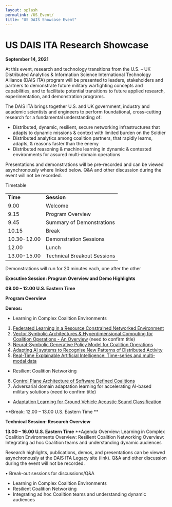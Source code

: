 ```yaml
---
layout: splash
permalink: /US_Event/
title: "US DAIS Showcase Event"
---
```


# US DAIS ITA Research Showcase
**September 14, 2021**

At this event, research and technology transitions from the U.S. – UK Distributed Analytics & Information Science International Technology Alliance (DAIS ITA) program will be presented to leaders, stakeholders and partners to demonstrate future military warfighting concepts and capabilities, and to facilitate potential transitions to future applied research, experimentation, and demonstration programs.

The DAIS ITA brings together U.S. and UK government, industry and academic scientists and engineers to perform foundational, cross-cutting research for a fundamental understanding of: 
* Distributed, dynamic, resilient, secure networking infrastructures that adapts to dynamic missions & context with limited burden on the Soldier
* Distributed analytics among coalition partners, that rapidly learns, adapts, & reasons faster than the enemy
* Distributed reasoning & machine learning in dynamic & contested environments for assured multi-domain operations

Presentations and demonstrations will be pre-recorded and can be viewed asynchronously where linked below. Q&A and other discussion during the event will not be recorded.

Timetable

<table>
  <tbody>
    <tr>
      <td><b>Time</b></td>
      <td><b>Session</b></td>
    </tr>
    <tr>
      <td>9.00</td>
      <td>Welcome</td>
    </tr>
    <tr>
      <td>9.15</td>
      <td>Program Overview</td>
    </tr>
    <tr>
      <td>9.45</td>
      <td>Summary of Demonstrations</td>
    </tr>
    <tr>
      <td>10.15</td>
      <td>Break</td>
    </tr>
    <tr>
      <td>10.30-12.00</td>
      <td>Demonstration Sessions</td>
    </tr>
    <tr>
      <td>12.00</td>
      <td>Lunch</td>
    </tr>
    <tr>
      <td>13.00-15.00</td>
      <td>Technical Breakout Sessions</td>
    </tr>
  </tbody>
</table>

Demonstrations will run for 20 minutes each, one after the other 

**Executive Session: Program Overview and Demo Highlights**

**09.00 – 12.00 U.S. Eastern Time**

**Program Overview**

**Demos:**

* Learning in Complex Coalition Environments
1.	[Federated Learning in a Resource Constrained Networked Environment](/1a08/)
2.	[Vector Symbolic Architectures & Hyperdimensional Computing for Coalition Operations - An Overview](/1a11/) (need to confirm title)
3.	[Neural-Symbolic Generative Policy Model for Coalition Operations](/1c02/)
4.	[Adapting AI systems to Recognise New Patterns of Distributed Activity](/1c16/)
5.	[Real-Time Explainable Artificial Intelligence: Time-series and multi-modal data](/1d01/)
* Resilient Coalition Networking
6.	[Control Plane Architecture of Software Defined Coalitions](/2a08/)
7.	Adversarial domain adaptation learning for accelerating AI-based military solutions (need to confirm title)
*	[Adaptation Learning for Ground Vehicle Acoustic Sound Classification](/2c01/)

**Break: 12.00 – 13.00 U.S. Eastern Time **

**Technical Session: Research Overview**

**13.00 – 16.00 U.S. Eastern Time**
**Agenda
Overview: Learning in Complex Coalition Environments
Overview: Resilient Coalition Networking
Overview: Integrating ad hoc Coalition teams and understanding dynamic audiences

Research highlights, publications, demos, and presentations can be viewed asynchronously at the DAIS ITA Legacy site (link). 
Q&A and other discussion during the event will not be recorded.

•	Break-out sessions for discussions/Q&A
* Learning in Complex Coalition Environments
* Resilient Coalition Networking
* Integrating ad hoc Coalition teams and understanding dynamic audiences

 



